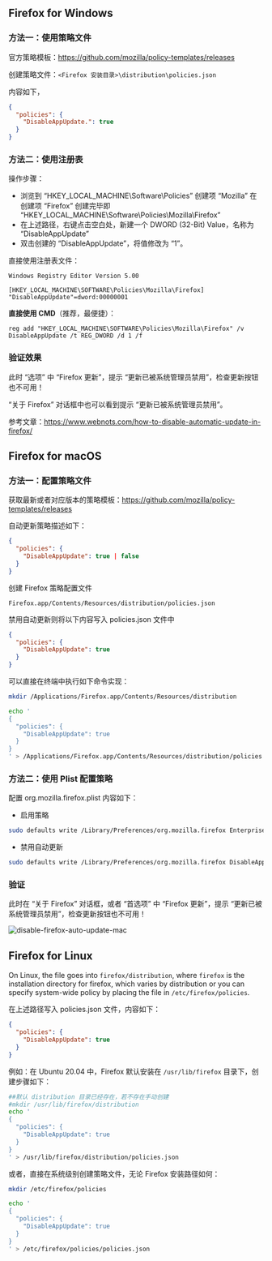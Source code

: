 ## Firefox for Windows

### 方法一：使用策略文件

官方策略模板：https://github.com/mozilla/policy-templates/releases

创建策略文件：`<Firefox 安装目录>\distribution\policies.json`

内容如下，

```json
{
  "policies": {
    "DisableAppUpdate.": true
  }
}
```

### 方法二：使用注册表

操作步骤：

- 浏览到 “HKEY_LOCAL_MACHINE\Software\Policies” 创建项 “Mozilla” 在创建项  “Firefox” 创建完毕即 “HKEY_LOCAL_MACHINE\Software\Policies\Mozilla\Firefox”
- 在上述路径，右键点击空白处，新建一个 DWORD (32-Bit) Value，名称为 “DisableAppUpdate”
- 双击创建的 “DisableAppUpdate”，将值修改为 “1”。

直接使用注册表文件：

```
Windows Registry Editor Version 5.00

[HKEY_LOCAL_MACHINE\SOFTWARE\Policies\Mozilla\Firefox]
"DisableAppUpdate"=dword:00000001
```

**直接使用 CMD**（推荐，最便捷）：

```shell
reg add "HKEY_LOCAL_MACHINE\SOFTWARE\Policies\Mozilla\Firefox" /v DisableAppUpdate /t REG_DWORD /d 1 /f
```

### 验证效果

此时 “选项” 中 “Firefox 更新”，提示 “更新已被系统管理员禁用”，检查更新按钮也不可用！

“关于 Firefox” 对话框中也可以看到提示 “更新已被系统管理员禁用”。

参考文章：https://www.webnots.com/how-to-disable-automatic-update-in-firefox/

## Firefox for macOS

### 方法一：配置策略文件

获取最新或者对应版本的策略模板：https://github.com/mozilla/policy-templates/releases

自动更新策略描述如下：

```json
{
  "policies": {
    "DisableAppUpdate": true | false
  }
}
```

创建 Firefox 策略配置文件

```
Firefox.app/Contents/Resources/distribution/policies.json
```

禁用自动更新则将以下内容写入 policies.json 文件中

```json
{
  "policies": {
    "DisableAppUpdate": true
  }
}
```

可以直接在终端中执行如下命令实现：

```bash
mkdir /Applications/Firefox.app/Contents/Resources/distribution

echo '
{
  "policies": {
    "DisableAppUpdate": true
  }
}
' > /Applications/Firefox.app/Contents/Resources/distribution/policies.json
```

### 方法二：使用 Plist 配置策略

配置 org.mozilla.firefox.plist 内容如下：

- 启用策略

```bash
sudo defaults write /Library/Preferences/org.mozilla.firefox EnterprisePoliciesEnabled -bool TRUE
```

- 禁用自动更新

```bash
sudo defaults write /Library/Preferences/org.mozilla.firefox DisableAppUpdate -bool TRUE
```

### 验证

此时在 “关于 Firefox” 对话框，或者 “首选项” 中 “Firefox 更新”，提示 “更新已被系统管理员禁用”，检查更新按钮也不可用！

![disable-firefox-auto-update-mac](https://sysin.org/blog/disable-firefox-auto-update/disable-firefox-auto-update-mac.webp)

## Firefox for Linux

On Linux, the file goes into `firefox/distribution`, where `firefox` is the installation directory for firefox, which varies by distribution or you can specify system-wide policy by placing the file in `/etc/firefox/policies`.

在上述路径写入 policies.json 文件，内容如下：

```json
{
  "policies": {
    "DisableAppUpdate": true
  }
}
```

例如：在 Ubuntu 20.04 中，Firefox 默认安装在 `/usr/lib/firefox` 目录下，创建步骤如下：

```bash
##默认 distribution 目录已经存在，若不存在手动创建
#mkdir /usr/lib/firefox/distribution
echo '
{
  "policies": {
    "DisableAppUpdate": true
  }
}
' > /usr/lib/firefox/distribution/policies.json
```

或者，直接在系统级别创建策略文件，无论 Firefox 安装路径如何：

```bash
mkdir /etc/firefox/policies

echo '
{
  "policies": {
    "DisableAppUpdate": true
  }
}
' > /etc/firefox/policies/policies.json
```